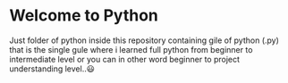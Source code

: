 # Welcome to Python

Just folder of python inside this repository containing gile of python (.py) that is the single gule where i learned full python from beginner to intermediate level or you can in other word beginner to project understanding level..😃
